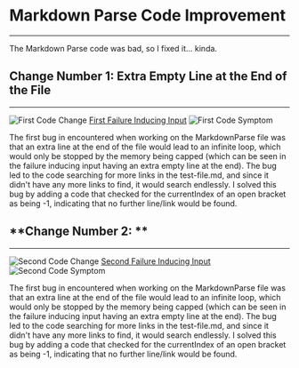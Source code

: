 # **Markdown Parse Code Improvement**
---
The Markdown Parse code was bad, so I fixed it... kinda.

## **Change Number 1: Extra Empty Line at the End of the File**
---

![First Code Change](https://alainajj.github.io/cse15l-lab-reports/FirstCodeChange.png)
[First Failure Inducing Input](https://github.com/AlainaJJ/markdown-parser/blob/main/test-file.md)
![First Code Symptom](https://alainajj.github.io/cse15l-lab-reports/FirstCodeSymptom.png)

The first bug in encountered when working on the MarkdownParse file was that an extra line at the end of the file would lead to an infinite loop, 
which would only be stopped by the memory being capped (which can be seen in the failure inducing input having an extra empty line at the end).
The bug led to the code searching for more links in the test-file.md, and since it didn't have any more links to find, it would search endlessly. 
I solved this bug by adding a code that checked for the currentIndex of an open bracket as being -1, indicating that no further line/link would be found.

## **Change Number 2: **
---

![Second Code Change](https://alainajj.github.io/cse15l-lab-reports/FirstCodeChange.png)
[Second Failure Inducing Input](https://github.com/AlainaJJ/markdown-parser/blob/main/test-file.md)
![Second Code Symptom](https://alainajj.github.io/cse15l-lab-reports/FirstCodeSymptom.png)

The first bug in encountered when working on the MarkdownParse file was that an extra line at the end of the file would lead to an infinite loop, 
which would only be stopped by the memory being capped (which can be seen in the failure inducing input having an extra empty line at the end).
The bug led to the code searching for more links in the test-file.md, and since it didn't have any more links to find, it would search endlessly. 
I solved this bug by adding a code that checked for the currentIndex of an open bracket as being -1, indicating that no further line/link would be found.

